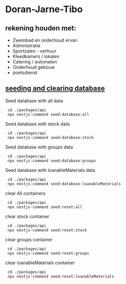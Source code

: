 # Doran-Jarne-Tibo

## rekening houden met:

- Zwembad en onderhoud ervan
- Administratie
- Sportzalen - verhuur
- Kleedkamers / lokalen
- Catering / automaten
- Onderhoud gebouw
- poetsdienst

## [seeding and clearing database](packages/api/seeding.md)

Seed database with all data
```shell
 cd ./packages/api
 npx nestjs-command seed:database:all   
```

Seed database with stock data
```shell
 cd ./packages/api
 npx nestjs-command seed:database:stock    
```

Seed database with groups data
```shell
 cd ./packages/api
 npx nestjs-command seed:database:groups    
```

Seed database with loanableMaterials data
```shell
 cd ./packages/api
 npx nestjs-command seed:database:loanableMaterials   
```

clear All containers
```shell
 cd ./packages/api
 npx nestjs-command seed:reset:all
```

clear stock container
```shell
 cd ./packages/api
 npx nestjs-command seed:reset:stock    
```

clear groups container
```shell
 cd ./packages/api
 npx nestjs-command seed:reset:groups    
```

clear loanableMaterials container
```shell
 cd ./packages/api
 npx nestjs-command seed:reset:loanableMaterials    
```
